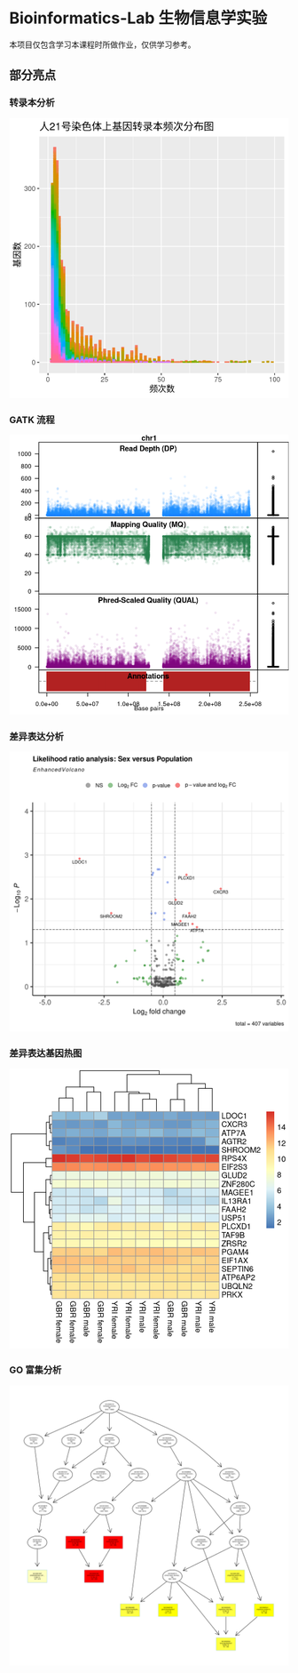 # Bioinformatics-Lab 生物信息学实验

本项目仅包含学习本课程时所做作业，仅供学习参考。

## 部分亮点

### 转录本分析

![](./fig/GeneFreq.png)

### GATK 流程

![](./fig/GATK_QC.png)

### 差异表达分析

![](./fig/DEA.png)

### 差异表达基因热图

![](./fig/GeneHeatMap.png)

### GO 富集分析

![](./fig/GOAnalysis.png)
